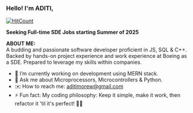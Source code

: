 ### Hello! I'm ADITI,

  [![HitCount](https://hits.dwyl.com/aaditi2/aaditi2.svg?style=flat-square&show=unique)](http://hits.dwyl.com/aaditi2/aaditi2)
  
**Seeking Full-time SDE Jobs starting Summer of 2025**

__ABOUT ME:__  
A budding and passionate software developer proficient in JS, SQL & C++. Backed by hands-on project experience and work experience at Boeing as a SDE. Prepared to leverage my skills within companies.



- 🔭 I’m currently working on development using MERN stack.
- 💬 Ask me about Microprocessors, Microcontrollers & Python.
- ✉️ How to reach me: aditimorew@gmail.com
- ⚡ Fun fact: My coding philosophy: Keep it simple, make it work, then refactor it 'til it's perfect! 🧹💡


